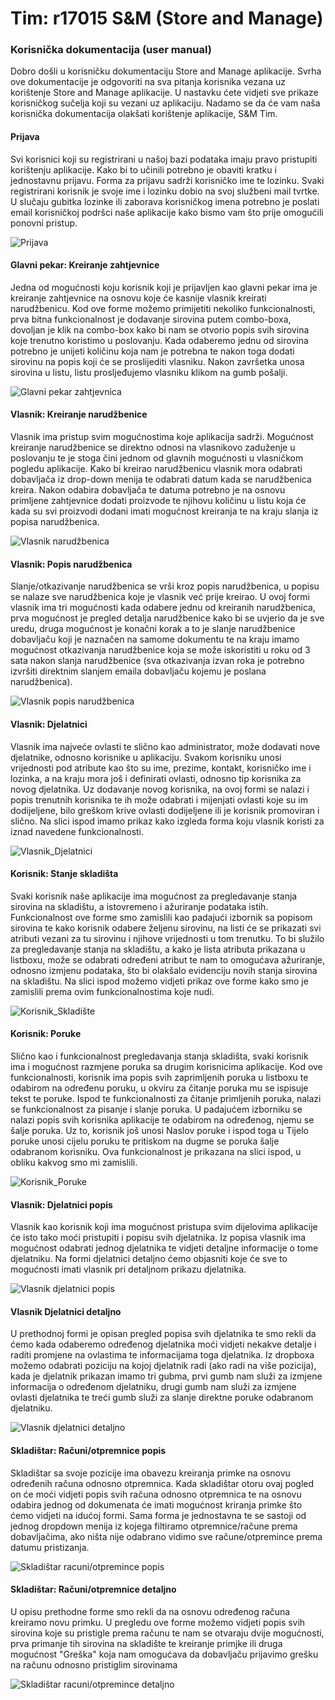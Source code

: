 # Tim: r17015      S&M (Store and Manage)

### Korisnička dokumentacija (user manual)

Dobro došli u korisničku dokumentaciju Store and Manage aplikacije. Svrha ove dokumentacije je odgovoriti na sva pitanja korisnika vezana uz korištenje Store and Manage aplikacije. U nastavku ćete vidjeti sve prikaze korisničkog sučelja koji su vezani uz aplikaciju. Nadamo se da će vam naša korisnička dokumentacija olakšati korištenje aplikacije, S&M Tim.

#### Prijava 

Svi korisnici koji su registrirani u našoj bazi podataka imaju pravo pristupiti korištenju aplikacije. Kako bi to učinili potrebno je obaviti kratku i jednostavnu prijavu. Forma za prijavu sadrži korisničko ime te lozinku. Svaki registrirani korisnik je svoje ime i lozinku dobio na svoj službeni mail tvrtke. U slučaju gubitka lozinke ili zaborava korisničkog imena potrebno je poslati email korisničkoj podršci naše aplikacije kako bismo vam što prije omogućili ponovni pristup.

![Prijava](http://oi66.tinypic.com/b6ddlk.jpg)

#### Glavni pekar: Kreiranje zahtjevnice

Jedna od mogućnosti koju korisnik koji je prijavljen kao glavni pekar ima je kreiranje zahtjevnice na osnovu koje će kasnije vlasnik kreirati narudžbenicu. Kod ove forme možemo primijetiti nekoliko funkcionalnosti, prva bitna funkcionalnost je dodavanje sirovina putem combo-boxa, dovoljan je klik na combo-box kako bi nam se otvorio popis svih sirovina koje trenutno koristimo u poslovanju. Kada odaberemo jednu od sirovina potrebno je unijeti količinu koja nam je potrebna te nakon toga dodati sirovinu na popis koji će se proslijediti vlasniku. Nakon završetka unosa sirovina u listu, listu prosljeđujemo vlasniku klikom na gumb pošalji.

![Glavni pekar zahtjevnica](http://oi67.tinypic.com/x5e3it.jpg)

#### Vlasnik: Kreiranje narudžbenice

Vlasnik ima pristup svim mogućnostima koje aplikacija sadrži. Mogućnost kreiranje narudžbenice se direktno odnosi na vlasnikovo zaduženje u poslovanju te je stoga čini jednom od glavnih mogućnosti u vlasničkom pogledu aplikacije. Kako bi kreirao narudžbenicu vlasnik mora odabrati dobavljača iz drop-down menija te odabrati datum kada se narudžbenica kreira. Nakon odabira dobavljača te datuma potrebno je na osnovu primljene zahtjevnice dodati proizvode te njihovu količinu u listu koja će kada su svi proizvodi dodani imati mogućnost kreiranja te na kraju slanja iz popisa narudžbenica.

![Vlasnik narudžbenica](http://oi68.tinypic.com/2lyixz.jpg)

#### Vlasnik: Popis narudžbenica

Slanje/otkazivanje narudžbenica se vrši kroz popis narudžbenica, u popisu se nalaze sve narudžbenica koje je vlasnik već prije kreirao. U ovoj formi vlasnik ima tri mogućnosti kada odabere jednu od kreiranih narudžbenica, prva mogućnost je pregled detalja narudžbenice kako bi se uvjerio da je sve uredu, druga mogućnost je konačni korak a to je slanje narudžbenice dobavljaču koji je naznačen na samome dokumentu te na kraju imamo mogućnost otkazivanja narudžbenice koja se može iskoristiti u roku od 3 sata nakon slanja narudžbenice (sva otkazivanja izvan roka je potrebno izvršiti direktnim slanjem emaila dobavljaču kojemu je poslana narudžbenica).

![Vlasnik popis narudžbenica](http://oi64.tinypic.com/312wi2p.jpg)


#### Vlasnik: Djelatnici

Vlasnik ima najveće ovlasti te slično kao administrator, može dodavati nove djelatnike, odnosno korisnike u aplikaciju.
Svakom korisniku unosi vrijednosti pod atribute kao što su ime, prezime, kontakt, korisničko ime i lozinka, a na kraju 
mora još i definirati ovlasti, odnosno tip korisnika za novog djelatnika. Uz dodavanje novog korisnika, na ovoj formi
se nalazi i popis trenutnih korisnika te ih može odabrati i mijenjati ovlasti koje su im dodijeljene, bilo greškom krive
ovlasti dodijeljene ili je korisnik promoviran i slično. Na slici ispod imamo prikaz kako izgleda forma koju vlasnik
koristi za iznad navedene funkcionalnosti.


![Vlasnik_Djelatnici](http://i67.tinypic.com/29wajkn.png)



#### Korisnik: Stanje skladišta

Svaki korisnik naše aplikacije ima mogućnost za pregledavanje stanja sirovina na skladištu, a istovremeno i ažuriranje
podataka istih. Funkcionalnost ove forme smo zamislili kao padajući izbornik sa popisom sirovina te kako korisnik odabere
željenu sirovinu, na listi će se prikazati svi atributi vezani za tu sirovinu i njihove vrijednosti u tom trenutku. To bi
služilo za pregledavanje stanja na skladištu, a kako je lista atributa prikazana u listboxu, može se odabrati određeni atribut
te nam to omogućava ažuriranje, odnosno izmjenu podataka, što bi olakšalo evidenciju novih stanja sirovina na skladištu.
Na slici ispod možemo vidjeti prikaz ove forme kako smo je zamislili prema ovim funkcionalnostima koje nudi.

![Korisnik_Skladište](http://i66.tinypic.com/i6dzys.png)



#### Korisnik: Poruke

Slično kao i funkcionalnost pregledavanja stanja skladišta, svaki korisnik ima i mogućnost razmjene poruka sa drugim korisnicima
aplikacije. Kod ove funkcionalnosti, korisnik ima popis svih zaprimljenih poruka u listboxu te odabirom na određenu poruku, u 
okviru za čitanje poruka mu se ispisuje tekst te poruke. Ispod te funkcionalnosti za čitanje primljenih poruka, nalazi se funkcionalnost
za pisanje i slanje poruka. U padajućem izborniku se nalazi popis svih korisnika aplikacije te odabirom na određenog, njemu se šalje
poruka. Uz to, korisnik još unosi Naslov poruke i ispod toga u Tijelo poruke unosi cijelu poruku te pritiskom na dugme se poruka
šalje odabranom korisniku. Ova funkcionalnost je prikazana na slici ispod, u obliku kakvog smo mi zamislili.

![Korisnik_Poruke](http://i64.tinypic.com/kloqg.png)



#### Vlasnik: Djelatnici popis

Vlasnik kao korisnik koji ima mogućnost pristupa svim dijelovima aplikacije će isto tako moći pristupiti i popisu svih djelatnika. Iz popisa vlasnik ima mogućnost odabrati jednog djelatnika te vidjeti detaljne informacije o tome djelatniku. Na formi djelatnici detaljno ćemo objasniti koje će sve to mogućnosti imati vlasnik pri detaljnom prikazu djelatnika.

![Vlasnik djelatnici popis](http://oi67.tinypic.com/29m8tix.jpg)



#### Vlasnik Djelatnici detaljno

U prethodnoj formi je opisan pregled popisa svih djelatnika te smo rekli da ćemo kada odaberemo određenog djelatnika moći vidjeti nekakve detalje i raditi promjene na ovlastima te informacijama toga djelatnika. Iz dropboxa možemo odabrati poziciju na kojoj djelatnik radi (ako radi na više pozicija), kada je djelatnik prikazan imamo tri gubma, prvi gumb nam služi za izmjene informacija o određenom djelatniku, drugi gumb nam služi za izmjene ovlasti djelatnika te treći gumb služi za slanje direktne poruke odabranom djelatniku.

![Vlasnik djelatnici detaljno](http://oi66.tinypic.com/24bkj6a.jpg)




#### Skladištar: Računi/otpremnice popis

Skladištar sa svoje pozicije ima obavezu kreiranja primke na osnovu određenih računa odnosno otpremnica. Kada skladištar otoru ovaj pogled on će moći vidjeti popis svih računa odnosno otpremnica te na osnovu odabira jednog od dokumenata će imati mogućnost kriranja primke što ćemo vidjeti na idućoj formi. Sama forma je jednostavna te se sastoji od jednog dropdown menija iz kojega filtiramo otpremnice/račune prema dobavljačima, ako ništa nije odabrano vidimo sve račune/otpremince prema datumu pristizanja.

![Skladištar racuni/otpremince popis](http://oi66.tinypic.com/jadnv5.jpg)



#### Skladištar: Računi/otpremnice detaljno

U opisu prethodne forme smo rekli da na osnovu određenog računa kreiramo novu primku. U pregledu ove forme možemo vidjeti popis svih sirovina koje su pristigle prema računu te nam se otvaraju dvije mogućnosti, prva primanje tih sirovina na skladište te kreiranje primjke ili druga mogućnost "Greška" koja nam omogućava da dobavljaču prijavimo grešku na računu odnosno pristiglim sirovinama

![Skladištar racuni/otpremince detaljno](http://oi67.tinypic.com/1zcipfm.jpg)
